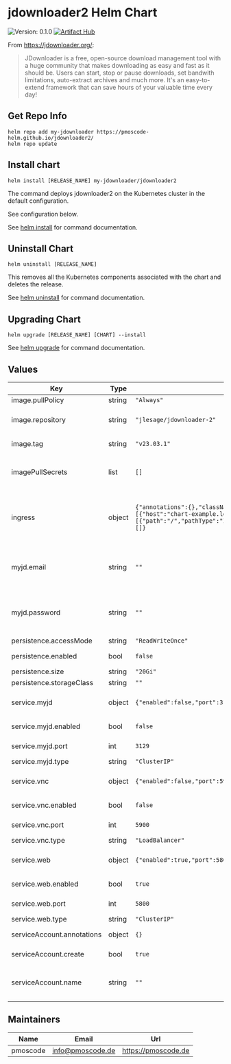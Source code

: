 # jdownloader2 Helm Chart
![Version: 0.1.0](https://img.shields.io/badge/Version-0.1.0-informational?style=flat-square)
[![Artifact Hub](https://img.shields.io/endpoint?url=https://artifacthub.io/badge/repository/jdownloader2)](https://artifacthub.io/packages/search?repo=jdownloader2)

From https://jdownloader.org/:
> JDownloader is a free, open-source download management tool with a huge community that makes downloading as easy and fast as it should be. Users can start, stop or pause downloads, set bandwith limitations, auto-extract archives and much more. It's an easy-to-extend framework that can save hours of your valuable time every day!

## Get Repo Info

    helm repo add my-jdownloader https://pmoscode-helm.github.io/jdownloader2/
    helm repo update

## Install chart

    helm install [RELEASE_NAME] my-jdownloader/jdownloader2

The command deploys jdownloader2 on the Kubernetes cluster in the default configuration.

See configuration below.

See [helm install](https://helm.sh/docs/helm/helm_install/) for command documentation.

## Uninstall Chart

    helm uninstall [RELEASE_NAME]

This removes all the Kubernetes components associated with the chart and deletes the release.

See [helm uninstall](https://helm.sh/docs/helm/helm_uninstall/) for command documentation.

## Upgrading Chart

    helm upgrade [RELEASE_NAME] [CHART] --install

See [helm upgrade](https://helm.sh/docs/helm/helm_upgrade/) for command documentation.

## Values

| Key | Type | Default | Description |
|-----|------|---------|-------------|
| image.pullPolicy | string | `"Always"` | pull policy |
| image.repository | string | `"jlesage/jdownloader-2"` | repository with jdownloader2 image |
| image.tag | string | `"v23.03.1"` | current version of the image |
| imagePullSecrets | list | `[]` | imagePullSecrets (not needed, if default image is used) |
| ingress | object | `{"annotations":{},"className":"","enabled":false,"hosts":[{"host":"chart-example.local","paths":[{"path":"/","pathType":"ImplementationSpecific"}]}],"tls":[]}` | Configure ingress for the "web" service. Only considered, if "service.web" is enabled |
| myjd.email | string | `""` | if "service.myjd" is enabled, the email address of the myJdownloader account is required |
| myjd.password | string | `""` | if "service.myjd" is enabled, the password of the myJdownloader account is required |
| persistence.accessMode | string | `"ReadWriteOnce"` | accessMode |
| persistence.enabled | bool | `false` | enable persistence when true |
| persistence.size | string | `"20Gi"` | default storage size |
| persistence.storageClass | string | `""` | actual storageClass |
| service.myjd | object | `{"enabled":false,"port":3129,"type":"ClusterIP"}` | enable my.jdownloader.org remote connection |
| service.myjd.enabled | bool | `false` | enable "myJD" service |
| service.myjd.port | int | `3129` | exposed port of the service |
| service.myjd.type | string | `"ClusterIP"` | service type |
| service.vnc | object | `{"enabled":false,"port":5900,"type":"LoadBalancer"}` | enable VNC connection (via VNC client) |
| service.vnc.enabled | bool | `false` | enable "VNC" service |
| service.vnc.port | int | `5900` | exposed port of the service |
| service.vnc.type | string | `"LoadBalancer"` | service type |
| service.web | object | `{"enabled":true,"port":5800,"type":"ClusterIP"}` | enable the web interface (via browser) |
| service.web.enabled | bool | `true` | enable "web" service |
| service.web.port | int | `5800` | exposed port of the service |
| service.web.type | string | `"ClusterIP"` | service type |
| serviceAccount.annotations | object | `{}` | add annotations to serviceAccount |
| serviceAccount.create | bool | `true` | enable serviceAccount |
| serviceAccount.name | string | `""` | name of the serviceAccount (will be generated if empty) |

## Maintainers

| Name | Email | Url |
| ---- | ------ | --- |
| pmoscode | <info@pmoscode.de> | <https://pmoscode.de> |
